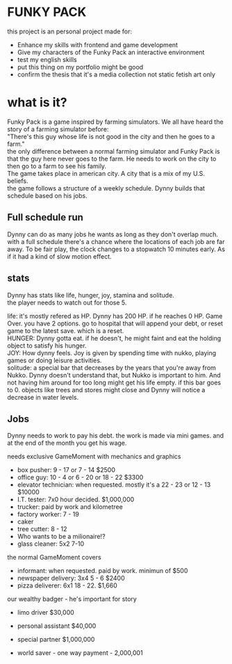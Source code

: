 # FUNKY PACK #
this project is an personal project made for:
- Enhance my skills with frontend and game development
- Give my characters of the Funky Pack an interactive environment
- test my english skills
- put this thing on my portfolio might be good
- confirm the thesis that it's a media collection not static fetish art only

# what is it?
Funky Pack is a game inspired by farming simulators. We all have heard the story of a farming simulator before: <br>
"There's this guy whose life is not good in the city and then he goes to a farm." <br>
the only difference between a normal farming simulator and Funky Pack is that the guy here never goes to the farm. He needs to work on the city to then go to a farm to see his family. <br>
The game takes place in american city. A city that is a mix of my U.S. beliefs. <br>
the game follows a structure of a weekly schedule. Dynny builds that schedule based on his jobs.

Full schedule run
-
Dynny can do as many jobs he wants as long as they don't overlap much. with a full schedule there's a chance where the locations of each job are far away. To be fair play, the clock changes to a stopwatch 10 minutes early. As if it had a kind of slow motion effect.

stats
-
Dynny has stats like life, hunger, joy, stamina and solitude. <br>
the player needs to watch out for those 5.

life: it's mostly refered as HP. Dynny has 200 HP. if he reaches 0 HP. Game Over. you have 2 options. go to hospital that will append your debt, or reset game to the latest save. which is a reset. <br>
HUNGER: Dynny gotta eat. if he doesn't, he might faint and eat the holding object to satisfy his hunger. <br>
JOY: How dynny feels. Joy is given by spending time with nukko, playing games or doing leisure activities. <br>
solitude: a special bar that decreases by the years that you're away from Nukko. Dynny doesn't understand that, but Nukko is important to him. And not having him around for too long might get his life empty. if this bar goes to 0. objects like trees and stores might close and Dynny will notice a decrease in water levels.

Jobs
-
Dynny needs to work to pay his debt. the work is made via mini games. and at the end of the month you get his wage.


needs exclusive GameMoment with mechanics and graphics
- box pusher: 9 - 17 or 7 - 14 $2500
- office guy: 10 - 4 or 6 - 20 or 18 - 22 $3300
- elevator technician: when requested. mostly it's a 22 - 23 or 12 - 13 $10000
- I.T. tester: 7x0 hour decided. $1,000,000
- trucker: paid by work and kilometree
- factory worker: 7 - 19
- caker
- tree cutter: 8 - 12
- Who wants to be a milionaire!?
- glass cleaner: 5x2 7-10

the normal GameMoment covers
- informant: when requested. paid by work. minimun of $500
- newspaper delivery: 3x4 5 - 6 $2400
- pizza deliverer: 6x1 18 - 22. $1,660

our wealthy badger - he's important for story
- limo driver $30,000
- personal assistant $40,000
- special partner $1,000,000

- world saver - one way payment - 2,000,001